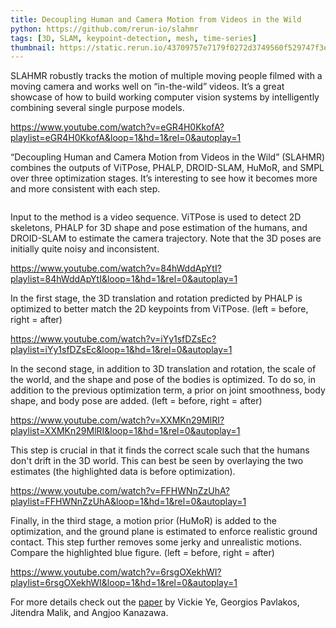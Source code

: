 ```yaml
---
title: Decoupling Human and Camera Motion from Videos in the Wild
python: https://github.com/rerun-io/slahmr
tags: [3D, SLAM, keypoint-detection, mesh, time-series]
thumbnail: https://static.rerun.io/43709757e7179f0272d3749560f529747f3e9149_slahmr_480w.png
---
```


SLAHMR robustly tracks the motion of multiple moving people filmed with a moving camera and works well on “in-the-wild” videos. It’s a great showcase of how to build working computer vision systems by intelligently combining several single purpose models.

https://www.youtube.com/watch?v=eGR4H0KkofA?playlist=eGR4H0KkofA&loop=1&hd=1&rel=0&autoplay=1

“Decoupling Human and Camera Motion from Videos in the Wild” (SLAHMR) combines the outputs of ViTPose, PHALP, DROID-SLAM, HuMoR, and SMPL over three optimization stages. It’s interesting to see how it becomes more and more consistent with each step.

<picture>
  <source media="(max-width: 480px)" srcset="https://static.rerun.io/164c4ff3d203ccfe414a9a1d88a4054a16d6f9a9_slahmr_overview_480w.png">
  <source media="(max-width: 768px)" srcset="https://static.rerun.io/96e558150be0814a1bafc6ee9be4d61a1c294975_slahmr_overview_768w.png">
  <source media="(max-width: 1024px)" srcset="https://static.rerun.io/091c297b9f17339145ddf783934751ce2e1119bf_slahmr_overview_1024w.png">
  <source media="(max-width: 1200px)" srcset="https://static.rerun.io/ef125c31b56021de74daa2932cb56f1e6a2ee8e8_slahmr_overview_1200w.png">
  <img src="https://static.rerun.io/e2a1716305c6e73107d5c54ae88fa5b2e9170acd_slahmr_overview_full.png" alt="">
</picture>

Input to the method is a video sequence. ViTPose is used to detect 2D skeletons, PHALP for 3D shape and pose estimation of the humans, and DROID-SLAM to estimate the camera trajectory. Note that the 3D poses are initially quite noisy and inconsistent.

https://www.youtube.com/watch?v=84hWddApYtI?playlist=84hWddApYtI&loop=1&hd=1&rel=0&autoplay=1

In the first stage, the 3D translation and rotation predicted by PHALP is optimized to better match the 2D keypoints from ViTPose. (left = before, right = after)

https://www.youtube.com/watch?v=iYy1sfDZsEc?playlist=iYy1sfDZsEc&loop=1&hd=1&rel=0&autoplay=1

In the second stage, in addition to 3D translation and rotation, the scale of the world, and the shape and pose of the bodies is optimized. To do so, in addition to the previous optimization term, a prior on joint smoothness, body shape, and body pose are added. (left = before, right = after)

https://www.youtube.com/watch?v=XXMKn29MlRI?playlist=XXMKn29MlRI&loop=1&hd=1&rel=0&autoplay=1

This step is crucial in that it finds the correct scale such that the humans don't drift in the 3D world. This can best be seen by overlaying the two estimates (the highlighted data is before optimization).

https://www.youtube.com/watch?v=FFHWNnZzUhA?playlist=FFHWNnZzUhA&loop=1&hd=1&rel=0&autoplay=1

Finally, in the third stage, a motion prior (HuMoR) is added to the optimization, and the ground plane is estimated to enforce realistic ground contact. This step further removes some jerky and unrealistic motions. Compare the highlighted blue figure. (left = before, right = after)

https://www.youtube.com/watch?v=6rsgOXekhWI?playlist=6rsgOXekhWI&loop=1&hd=1&rel=0&autoplay=1

For more details check out the [paper](https://arxiv.org/abs/2302.12827) by Vickie Ye, Georgios Pavlakos, Jitendra Malik, and Angjoo Kanazawa.
